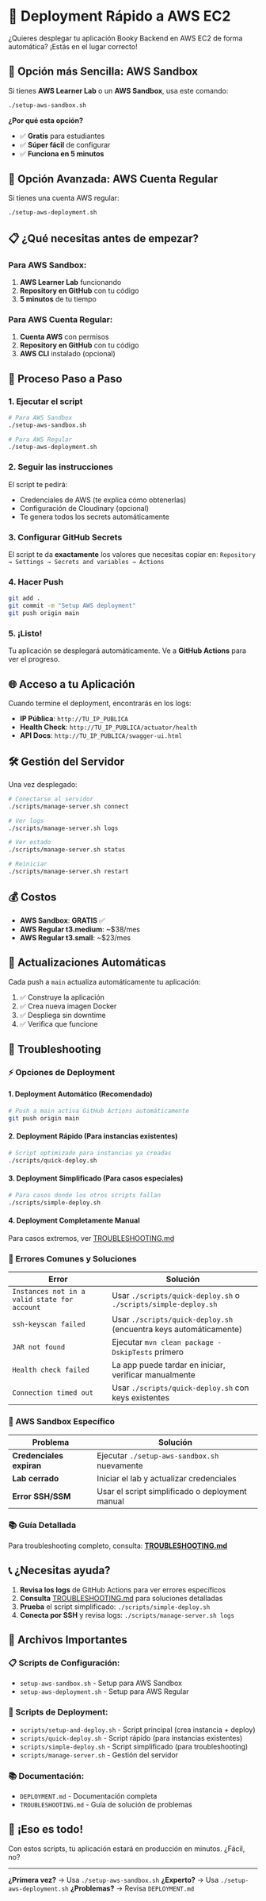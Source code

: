 # 🚀 Deployment Rápido a AWS EC2

¿Quieres desplegar tu aplicación Booky Backend en AWS EC2 de forma automática? ¡Estás en el lugar correcto!

## 🎯 Opción más Sencilla: AWS Sandbox

Si tienes **AWS Learner Lab** o un **AWS Sandbox**, usa este comando:

```bash
./setup-aws-sandbox.sh
```

**¿Por qué esta opción?**
- ✅ **Gratis** para estudiantes
- ✅ **Súper fácil** de configurar
- ✅ **Funciona en 5 minutos**

## 🔧 Opción Avanzada: AWS Cuenta Regular

Si tienes una cuenta AWS regular:

```bash
./setup-aws-deployment.sh
```

## 📋 ¿Qué necesitas antes de empezar?

### Para AWS Sandbox:
1. **AWS Learner Lab** funcionando
2. **Repository en GitHub** con tu código
3. **5 minutos** de tu tiempo

### Para AWS Cuenta Regular:
1. **Cuenta AWS** con permisos
2. **Repository en GitHub** con tu código
3. **AWS CLI** instalado (opcional)

## 🚀 Proceso Paso a Paso

### 1. Ejecutar el script
```bash
# Para AWS Sandbox
./setup-aws-sandbox.sh

# Para AWS Regular
./setup-aws-deployment.sh
```

### 2. Seguir las instrucciones
El script te pedirá:
- Credenciales de AWS (te explica cómo obtenerlas)
- Configuración de Cloudinary (opcional)
- Te genera todos los secrets automáticamente

### 3. Configurar GitHub Secrets
El script te da **exactamente** los valores que necesitas copiar en:
`Repository → Settings → Secrets and variables → Actions`

### 4. Hacer Push
```bash
git add .
git commit -m "Setup AWS deployment"
git push origin main
```

### 5. ¡Listo!
Tu aplicación se desplegará automáticamente. Ve a **GitHub Actions** para ver el progreso.

## 🌐 Acceso a tu Aplicación

Cuando termine el deployment, encontrarás en los logs:
- **IP Pública**: `http://TU_IP_PUBLICA`
- **Health Check**: `http://TU_IP_PUBLICA/actuator/health`
- **API Docs**: `http://TU_IP_PUBLICA/swagger-ui.html`

## 🛠️ Gestión del Servidor

Una vez desplegado:

```bash
# Conectarse al servidor
./scripts/manage-server.sh connect

# Ver logs
./scripts/manage-server.sh logs

# Ver estado
./scripts/manage-server.sh status

# Reiniciar
./scripts/manage-server.sh restart
```

## 💰 Costos

- **AWS Sandbox**: **GRATIS** ✅
- **AWS Regular t3.medium**: ~$38/mes
- **AWS Regular t3.small**: ~$23/mes

## 🔄 Actualizaciones Automáticas

Cada push a `main` actualiza automáticamente tu aplicación:
1. ✅ Construye la aplicación
2. ✅ Crea nueva imagen Docker
3. ✅ Despliega sin downtime
4. ✅ Verifica que funcione

## 🚨 Troubleshooting

### ⚡ Opciones de Deployment

#### 1. **Deployment Automático** (Recomendado)
```bash
# Push a main activa GitHub Actions automáticamente
git push origin main
```

#### 2. **Deployment Rápido** (Para instancias existentes)
```bash
# Script optimizado para instancias ya creadas
./scripts/quick-deploy.sh
```

#### 3. **Deployment Simplificado** (Para casos especiales)
```bash
# Para casos donde los otros scripts fallan
./scripts/simple-deploy.sh
```

#### 4. **Deployment Completamente Manual**
Para casos extremos, ver [TROUBLESHOOTING.md](./TROUBLESHOOTING.md)

### 🔧 Errores Comunes y Soluciones

| Error | Solución |
|-------|----------|
| `Instances not in a valid state for account` | Usar `./scripts/quick-deploy.sh` o `./scripts/simple-deploy.sh` |
| `ssh-keyscan failed` | Usar `./scripts/quick-deploy.sh` (encuentra keys automáticamente) |
| `JAR not found` | Ejecutar `mvn clean package -DskipTests` primero |
| `Health check failed` | La app puede tardar en iniciar, verificar manualmente |
| `Connection timed out` | Usar `./scripts/quick-deploy.sh` con keys existentes |

### 🔄 AWS Sandbox Específico

| Problema | Solución |
|----------|----------|
| **Credenciales expiran** | Ejecutar `./setup-aws-sandbox.sh` nuevamente |
| **Lab cerrado** | Iniciar el lab y actualizar credenciales |
| **Error SSH/SSM** | Usar el script simplificado o deployment manual |

### 📚 Guía Detallada

Para troubleshooting completo, consulta: **[TROUBLESHOOTING.md](./TROUBLESHOOTING.md)**

## 📞 ¿Necesitas ayuda?

1. **Revisa los logs** de GitHub Actions para ver errores específicos
2. **Consulta** [TROUBLESHOOTING.md](./TROUBLESHOOTING.md) para soluciones detalladas
3. **Prueba** el script simplificado: `./scripts/simple-deploy.sh`
4. **Conecta por SSH** y revisa logs: `./scripts/manage-server.sh logs`

## 🎯 Archivos Importantes

### 📋 Scripts de Configuración:
- `setup-aws-sandbox.sh` - Setup para AWS Sandbox
- `setup-aws-deployment.sh` - Setup para AWS Regular

### 🚀 Scripts de Deployment:
- `scripts/setup-and-deploy.sh` - Script principal (crea instancia + deploy)
- `scripts/quick-deploy.sh` - Script rápido (para instancias existentes)
- `scripts/simple-deploy.sh` - Script simplificado (para troubleshooting)
- `scripts/manage-server.sh` - Gestión del servidor

### 📚 Documentación:
- `DEPLOYMENT.md` - Documentación completa
- `TROUBLESHOOTING.md` - Guía de solución de problemas

## 🎉 ¡Eso es todo!

Con estos scripts, tu aplicación estará en producción en minutos. ¿Fácil, no?

---

**¿Primera vez?** → Usa `./setup-aws-sandbox.sh` 
**¿Experto?** → Usa `./setup-aws-deployment.sh`
**¿Problemas?** → Revisa `DEPLOYMENT.md` 